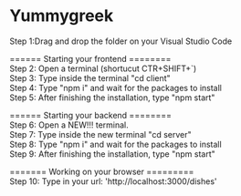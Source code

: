 # Yummygreek

Step 1:Drag and drop the folder on your Visual Studio Code

 ======  Starting your frontend ========  
Step 2: Open a terminal (shortucut CTR+SHIFT+`)  
Step 3: Type inside the terminal "cd client"  
Step 4: Type "npm i" and wait for the packages to install  
Step 5: After finishing the installation, type "npm start" 

 ======  Starting your backend ========  
Step 6: Open a NEW!!! terminal.  
Step 7: Type inside the new terminal "cd server"  
Step 8: Type "npm i" and wait for the packages to install  
Step 9: After finishing the installation, type "npm start"  

=======  Working on your browser  =========  
Step 10: Type in your url: 'http://localhost:3000/dishes'  
